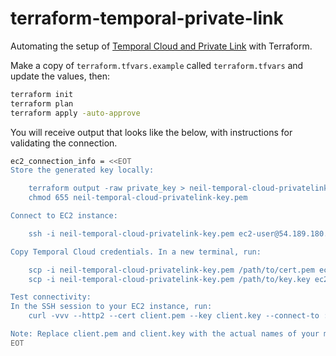 # terraform-temporal-private-link

Automating the setup of [Temporal Cloud and Private Link](https://docs.temporal.io/cloud/security/aws-privatelink) with Terraform.

Make a copy of `terraform.tfvars.example` called `terraform.tfvars` and update the values, then:

```bash
terraform init
terraform plan
terraform apply -auto-approve
```

You will receive output that looks like the below, with instructions for validating the connection.

```bash
ec2_connection_info = <<EOT
Store the generated key locally:

	terraform output -raw private_key > neil-temporal-cloud-privatelink-key.pem
	chmod 655 neil-temporal-cloud-privatelink-key.pem

Connect to EC2 instance:

	ssh -i neil-temporal-cloud-privatelink-key.pem ec2-user@54.189.180.231

Copy Temporal Cloud credentials. In a new terminal, run:

	scp -i neil-temporal-cloud-privatelink-key.pem /path/to/cert.pem ec2-user@54.189.180.231:~
	scp -i neil-temporal-cloud-privatelink-key.pem /path/to/key.key ec2-user@54.189.180.231:~

Test connectivity:
In the SSH session to your EC2 instance, run:
	curl -vvv --http2 --cert client.pem --key client.key --connect-to ::vpce-0a5df64ffcbef2848-n2ptp3lk.vpce-svc-0f44b3d7302816b94.us-west-2.vpce.amazonaws.com:7233 https://neil-dahlke-dev.sdvdw.tmprl.cloud:7233

Note: Replace client.pem and client.key with the actual names of your mTLS certificate files.
EOT
```